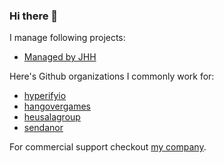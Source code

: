 ### Hi there 👋

<!--
**thejhh/thejhh** is a ✨ _special_ ✨ repository because its `README.md` (this file) appears on your GitHub profile.

Here are some ideas to get you started:

- 🔭 I’m currently working on ...
- 🌱 I’m currently learning ...
- 👯 I’m looking to collaborate on ...
- 🤔 I’m looking for help with ...
- 💬 Ask me about ...
- 📫 How to reach me: ...
- 😄 Pronouns: ...
- ⚡ Fun fact: ...
-->

I manage following projects:

* [Managed by JHH](https://github.com/thejhh/thejhh/issues/1)

Here's Github organizations I commonly work for:
 
 * [hyperifyio](https://github.com/hyperifyio)
 * [hangovergames](https://github.com/hangovergames)
 * [heusalagroup](https://github.com/heusalagroup)
 * [sendanor](https://github.com/sendanor)

For commercial support checkout [my company](https://www.heusalagroup.com).
